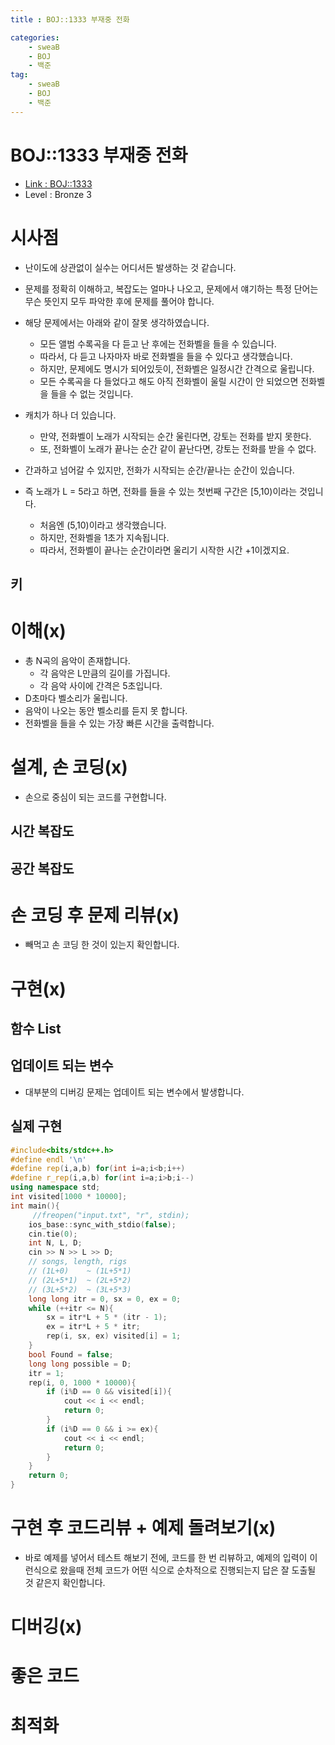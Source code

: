 ```yaml
---
title : BOJ::1333 부재중 전화

categories:
    - sweaB
    - BOJ
    - 백준
tag:
    - sweaB
    - BOJ
    - 백준
---
```

# BOJ::1333 부재중 전화
- [Link : BOJ::1333](https://www.acmicpc.net/problem/1333)
- Level : Bronze 3

# 시사점
- 난이도에 상관없이 실수는 어디서든 발생하는 것 같습니다.
- 문제를 정확히 이해하고, 복잡도는 얼마나 나오고, 문제에서 얘기하는 특정 단어는 무슨 뜻인지 모두
  파악한 후에 문제를 풀어야 합니다.
- 해당 문제에서는 아래와 같이 잘못 생각하였습니다.
  - 모든 앨범 수록곡을 다 듣고 난 후에는 전화벨을 들을 수 있습니다.
  - 따라서, 다 듣고 나자마자 바로 전화벨을 들을 수 있다고 생각했습니다.
  - 하지만, 문제에도 명시가 되어있듯이, 전화벨은 일정시간 간격으로 울립니다.
  - 모든 수록곡을 다 들었다고 해도 아직 전화벨이 울릴 시간이 안 되었으면 전화벨을 들을 수 없는
    것입니다.

- 캐치가 하나 더 있습니다.
  - 만약, 전화벨이 노래가 시작되는 순간 울린다면, 강토는 전화를 받지 못한다.
  - 또, 전화벨이 노래가 끝나는 순간 같이 끝난다면, 강토는 전화를 받을 수 없다.

- 간과하고 넘어갈 수 있지만, 전화가 시작되는 순간/끝나는 순간이 있습니다.
- 즉 노래가 L = 5라고 하면, 전화를 들을 수 있는 첫번째 구간은 [5,10)이라는 것입니다.
  - 처음엔 (5,10)이라고 생각했습니다.
  - 하지만, 전화벨을 1초가 지속됩니다.
  - 따라서, 전화벨이 끝나는 순간이라면 울리기 시작한 시간 +1이겠지요.

## 키

# 이해(x)
- 총 N곡의 음악이 존재합니다.
  - 각 음악은 L만큼의 길이를 가집니다.
  - 각 음악 사이에 간격은 5초입니다.
- D초마다 벨소리가 울립니다.
- 음악이 나오는 동안 벨소리를 듣지 못 합니다.
- 전화벨을 들을 수 있는 가장 빠른 시간을 출력합니다.

# 설계, 손 코딩(x)
- 손으로 중심이 되는 코드를 구현합니다.

## 시간 복잡도

## 공간 복잡도

# 손 코딩 후 문제 리뷰(x)
- 빼먹고 손 코딩 한 것이 있는지 확인합니다.

# 구현(x)

## 함수 List 

## 업데이트 되는 변수
- 대부분의 디버깅 문제는 업데이트 되는 변수에서 발생합니다.

## 실제 구현 

```cpp
#include<bits/stdc++.h>
#define endl '\n'
#define rep(i,a,b) for(int i=a;i<b;i++)
#define r_rep(i,a,b) for(int i=a;i>b;i--)
using namespace std;
int visited[1000 * 10000];
int main(){
     //freopen("input.txt", "r", stdin);
    ios_base::sync_with_stdio(false);
    cin.tie(0);
    int N, L, D;
    cin >> N >> L >> D;
    // songs, length, rigs
    // (1L+0)    ~ (1L+5*1)
    // (2L+5*1)  ~ (2L+5*2)
    // (3L+5*2)  ~ (3L+5*3)
    long long itr = 0, sx = 0, ex = 0;
    while (++itr <= N){
        sx = itr*L + 5 * (itr - 1);
        ex = itr*L + 5 * itr;
        rep(i, sx, ex) visited[i] = 1;
    }
    bool Found = false;
    long long possible = D;
    itr = 1;
    rep(i, 0, 1000 * 10000){
        if (i%D == 0 && visited[i]){
            cout << i << endl;
            return 0;
        }
        if (i%D == 0 && i >= ex){
            cout << i << endl;
            return 0;
        }
    }
    return 0;
}
```


# 구현 후 코드리뷰 + 예제 돌려보기(x)
- 바로 예제를 넣어서 테스트 해보기 전에, 코드를 한 번 리뷰하고, 예제의 입력이 이런식으로 왔을때
  전체 코드가 어떤 식으로 순차적으로 진행되는지 답은 잘 도출될 것 같은지 확인합니다.

# 디버깅(x)

# 좋은 코드

# 최적화
